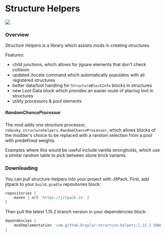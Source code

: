 # Structure Helpers
[![](https://jitpack.io/v/Draylar/structure-helpers.svg)](https://jitpack.io/#Draylar/structure-helpers)

### Overview
*Structure Helpers* is a library which assists mods in creating structures. 

Features:
 - child junctions, which allows for jigsaw elements that don't check collision
 - updated /locate command which automatically populates with all registered structures
 - better data/loot handling for `StructureBlockInfo` blocks in structures
 - new Loot Data block which provides an easier route of placing loot in structures
 - utility processors & pool elements
 

##### RandomChanceProcessor

The mod adds one structure processor, `robosky.structurehelpers.RandomChanceProcessor`, 
which allows blocks of the modder's choice to be replaced with a random selection from a pool with predefined weights.

Examples where this would be useful include vanilla strongholds, which use a similar random table to pick between
stone brick variants.

### Downloading
You can pull structure-helpers into your project with JitPack. First, add jitpack to your `build.gradle` repositories block:
```groovy
repositories {	
    maven { url 'https://jitpack.io' }
}
```
Then pull the latest 1.15.2 branch version in your dependencies block:
```groovy
dependencies {
    modImplementation 'com.github.Draylar:structure-helpers:1.15.2-SNAPSHOT'
}
```
